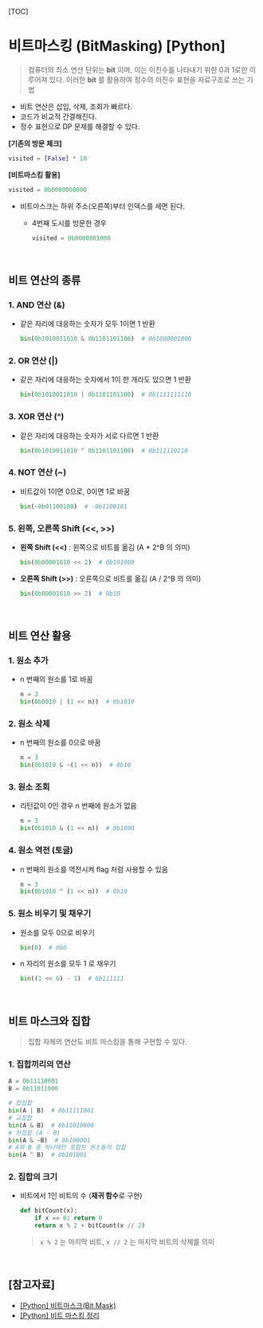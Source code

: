 [TOC]

# 비트마스킹 (BitMasking) [Python]

> 컴퓨터의 최소 연산 단위는 **bit** 이며, 이는 이진수를 나타내기 위한 0과 1로만 이루어져 있다.
> 이러한 **bit** 를 활용하여 정수의 이진수 표현을 자료구조로 쓰는 기법

- 비트 연산은 삽입, 삭제, 조회가 빠르다.
- 코드가 비교적 간결해진다.
- 정수 표현으로 DP 문제를 해결할 수 있다.

**[기존의 방문 체크]**

```python
visited = [False] * 10
```

**[비트마스킹 활용]**

```python
visited = 0b0000000000
```

- 비트마스크는 하위 주소(오른쪽)부터 인덱스를 세면 된다.

  - 4번째 도시를 방문한 경우

    ```python
    visited = 0b0000001000
    ```

<br>

## 비트 연산의 종류

### 1. AND 연산 (&)

- 같은 자리에 대응하는 숫자가 모두 1이면 1 반환

  ```python
  bin(0b1010011010 & 0b1101101100)  # 0b1000001000
  ```

### 2. OR 연산 (|)

- 같은 자리에 대응하는 숫자에서 1이 한 개라도 있으면 1 반환

  ```python
  bin(0b1010011010 | 0b1101101100)  # 0b1111111110
  ```

### 3. XOR 연산 (^)

- 같은 자리에 대응하는 숫자가 서로 다르면 1 반환

  ```python
  bin(0b1010011010 ^ 0b1101101100)  # 0b111110110
  ```

### 4. NOT 연산 (~)

- 비트값이 1이면 0으로, 0이면 1로 바꿈

  ```python
  bin(~0b01100100)  # -0b1100101
  ```

### 5. 왼쪽, 오른쪽 Shift (<<, >>)

- **왼쪽 Shift (<<)** : 왼쪽으로 비트를 옮김 (A * 2^B 의 의미)

  ```python
  bin(0b00001010 << 2)  # 0b101000
  ```

- **오른쪽 Shift (>>)** : 오른쪽으로 비트를 옮김 (A / 2^B 의 의미)

  ```python
  bin(0b00001010 >> 2)  # 0b10
  ```

<br>

## 비트 연산 활용

### 1. 원소 추가

- n 번째의 원소를 1로 바꿈

  ```python
  n = 3
  bin(0b0010 | (1 << n))  # 0b1010
  ```

### 2. 원소 삭제

- n 번째의 원소를 0으로 바꿈

  ```python
  n = 3
  bin(0b1010 & ~(1 << n))  # 0b10
  ```

### 3. 원소 조회

- 리턴값이 0인 경우 n 번째에 원소가 없음

  ```python
  n = 3
  bin(0b1010 & (1 << n))  # 0b1000
  ```

### 4. 원소 역전 (토글)

- n 번째의 원소를 역전시켜 flag 처럼 사용할 수 있음

  ```python
  n = 3
  bin(0b1010 ^ (1 << n))  # 0b10
  ```

### 5. 원소 비우기 및 채우기

- 원소를 모두 0으로 비우기

  ```python
  bin(0)  # 0b0
  ```

- n 자리의 원소를 모두 1 로 채우기

  ```python
  bin((1 << 6) - 1)  # 0b111111
  ```

<br>

## 비트 마스크와 집합

> 집합 자체의 연산도 비트 마스킹을 통해 구현할 수 있다.

### 1. 집합끼리의 연산

```python
A = 0b11110001
B = 0b11011000

# 합집합
bin(A | B)  # 0b11111001
# 교집합
bin(A & B)  # 0b11010000
# 차집합 (A - B)
bin(A & ~B)  # 0b100001
# A와 B 중 하나에만 포함된 원소들의 집합
bin(A ^ B)  # 0b101001
```

### 2. 집합의 크기

- 비트에서 1인 비트의 수 (**재귀 함수**로 구현)

  ```python
  def bitCount(x):
      if x == 0: return 0
      return x % 2 + bitCount(x // 2)
  ```

  > `x % 2` 는 마지막 비트, `x // 2` 는 마지막 비트의 삭제를 의미

<br>

## [참고자료]

- [[Python] 비트마스크(Bit Mask)](https://studyandwrite.tistory.com/325)
- [[Python] 비트 마스킹 정리](https://velog.io/@1998yuki0331/Python-%EB%B9%84%ED%8A%B8-%EB%A7%88%EC%8A%A4%ED%82%B9-%EC%A0%95%EB%A6%AC)